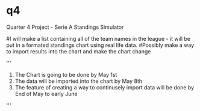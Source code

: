 # q4
Quarter 4 Project - Serie A Standings Simulator

#I will make a list containing all of the team names in the league - it will be put in a formated standings chart using real life data. 
#Possibly make a way to import results into the chart and make the chart change

'''

1. The Chart is going to be done by May 1st
2. The data will be imported into the chart by May 8th
3. The feature of creating a way to continusely import data will be done by End of May to early June

'''

